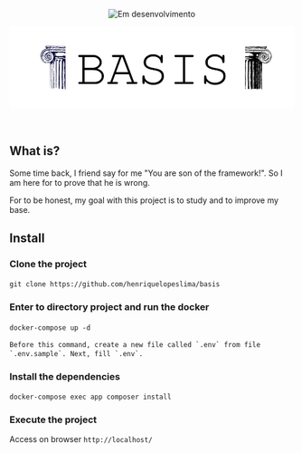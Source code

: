 <p align="center">
    <img src="https://img.shields.io/static/v1?label=STATUS&message=EM%20DESENVOLVIMENTO&color=GREEN&style=for-the-badge" alt="Em desenvolvimento"/>
</p>

<p align="center">
    <img src="public/assets/images/basis-greek.png" alt="Basis"/>
</p>

<p align="center">
    <img src="https://img.shields.io/github/issues/henriquelopeslima/basis?style=for-the-badge" alt=""/>
    <img src="https://img.shields.io/github/forks/henriquelopeslima/basis?style=for-the-badge" alt=""/>
    <img src="https://img.shields.io/github/stars/henriquelopeslima/basis?style=for-the-badge" alt=""/>
    <img src="https://img.shields.io/twitter/url?style=for-the-badge&url=https%3A%2F%2Ftwitter.com%2Fh3nr1qu3l1m4" alt=""/>
</p>

## What is?
Some time back, I friend say for me "You are son of the framework!". So I am here for to prove that he is wrong.

For to be honest, my goal with this project is to study and to improve my base.

## Install

### Clone the project
`git clone https://github.com/henriquelopeslima/basis`

### Enter to directory project and run the docker
`docker-compose up -d`

    Before this command, create a new file called `.env` from file `.env.sample`. Next, fill `.env`.

### Install the dependencies
`docker-compose exec app composer install`

### Execute the project
Access on browser `http://localhost/`